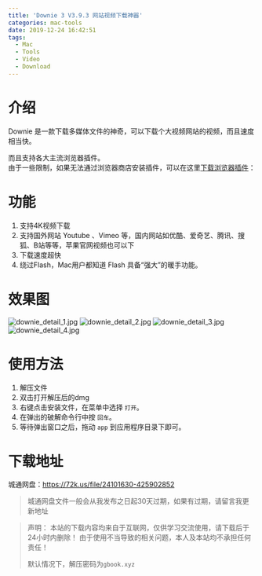 ```yaml
---
title: 'Downie 3 V3.9.3 网站视频下载神器'
categories: mac-tools
date: 2019-12-24 16:42:51
tags:
  - Mac
  - Tools
  - Video
  - Download
---
```


# 介绍
Downie 是一款下载多媒体文件的神奇，可以下载个大视频网站的视频，而且速度相当快。  

而且支持各大主流浏览器插件。  
由于一些限制，如果无法通过浏览器商店安装插件，可以在这里[下载浏览器插件](https://github.com/charlieMonroe/DownieExtensions)：

# 功能
1. 支持4K视频下载
2. 支持国外网站 Youtube 、Vimeo 等，国内网站如优酷、爱奇艺、腾讯、搜狐、B站等等，苹果官网视频也可以下
3. 下载速度超快
4. 绕过Flash，Mac用户都知道 Flash 具备“强大”的暖手功能。

# 效果图
![downie_detail_1.jpg](https://i.loli.net/2019/12/24/8FrQSO1LNnh6BAq.jpg)
![downie_detail_2.jpg](https://i.loli.net/2019/12/24/ozr5kbax7dB6jFs.jpg)
![downie_detail_3.jpg](https://i.loli.net/2019/12/24/cTUq7K4Bgpshnrv.jpg)
![downie_detail_4.jpg](https://i.loli.net/2019/12/24/qOXEwZy97LhMYfl.jpg)

# 使用方法
1. 解压文件
2. 双击打开解压后的dmg
3. 右键点击安装文件，在菜单中选择 `打开`。
4. 在弹出的破解命令行中按 `回车`。
5. 等待弹出窗口之后，拖动 `app` 到应用程序目录下即可。

# 下载地址
城通网盘：https://72k.us/file/24101630-425902852
> 城通网盘文件一般会从我发布之日起30天过期，如果有过期，请留言我更新地址


> 声明：
> 本站的下载内容均来自于互联网，仅供学习交流使用，请下载后于24小时内删除！
> 由于使用不当导致的相关问题，本人及本站均不承担任何责任！
>
> 默认情况下，解压密码为`gbook.xyz`
